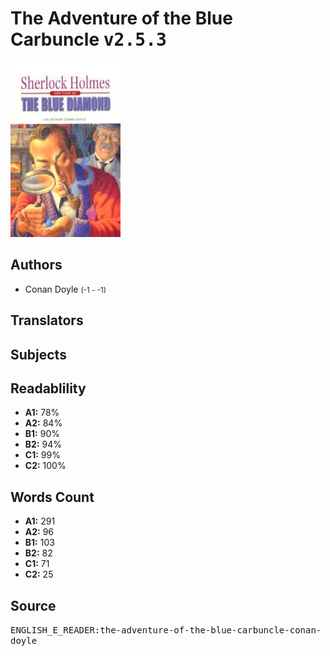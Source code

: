 # The Adventure of the Blue Carbuncle <kbd>v2.5.3</kbd>

![](./cover.medium.jpg "")

## Authors


 - Conan Doyle <small>(-1 - -1)</small>

## Translators



## Subjects



## Readablility


 - **A1:** 78%
 - **A2:** 84%
 - **B1:** 90%
 - **B2:** 94%
 - **C1:** 99%
 - **C2:** 100%

## Words Count


 - **A1:** 291
 - **A2:** 96
 - **B1:** 103
 - **B2:** 82
 - **C1:** 71
 - **C2:** 25

## Source


<kbd>ENGLISH_E_READER:the-adventure-of-the-blue-carbuncle-conan-doyle</kbd>
